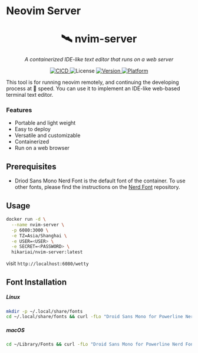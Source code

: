 # Neovim Server

<h1 align="center">🛰 nvim-server</h1>
<p align="center">
    <em>A containerized IDE-like text editor that runs on a web server</em>
</p>

<p align="center">
    <a href="https://github.com/wfxr/code-minimap/actions?query=workflow%3ACICD">
        <img src="https://github.com/wfxr/code-minimap/workflows/CICD/badge.svg" alt="CICD"/>
    </a>
    <img src="https://img.shields.io/github/license/yqlbu/neovim-server" alt="License"/>
    <a href="https://crates.io/crates/code-minimap">
        <img src="https://img.shields.io/crates/v/code-minimap.svg?colorB=319e8c" alt="Version">
    </a>
    <a href="https://github.com/wfxr/code-minimap/releases">
        <img src="https://img.shields.io/badge/platform-%20Linux%20|%20OSX%20|%20ARM-orange.svg" alt="Platform"/>
    </a>
</p>

This tool is for running neovim remotely, and continuing the developing process at 🚀 speed.
You can use it to implement an IDE-like web-based terminal text editor.

### Features

- Portable and light weight
- Easy to deploy
- Versatile and customizable
- Containerized
- Run on a web browser

## Prerequisites

- Driod Sans Mono Nerd Font is the default font of the container. To use other fonts, please find the instructions on the [Nerd Font](https://github.com/ryanoasis/nerd-fonts) repository.

## Usage

```bash
docker run -d \
  --name nvim-server \
  -p 6080:3000 \
  -e TZ=Asia/Shanghai \
  -e USER=<USER> \
  -e SECRET=<PASSWORD> \
  hikariai/nvim-server:latest
```

visit `http://localhost:6080/wetty`

## Font Installation

##### Linux

```bash
mkdir -p ~/.local/share/fonts
cd ~/.local/share/fonts && curl -fLo "Droid Sans Mono for Powerline Nerd Font Complete.otf" https://github.com/ryanoasis/nerd-fonts/raw/master/patched-fonts/DroidSansMono/complete/Droid%20Sans%20Mono%20Nerd%20Font%20Complete.otf
```

##### macOS

```bash
cd ~/Library/Fonts && curl -fLo "Droid Sans Mono for Powerline Nerd Font Complete.otf" https://github.com/ryanoasis/nerd-fonts/raw/master/patched-fonts/DroidSansMono/complete/Droid%20Sans%20Mono%20Nerd%20Font%20Complete.otf
```
